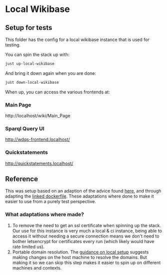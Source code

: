 # Local Wikibase

## Setup for tests

This folder has the config for a local wikibase instance that is used for testing.

You can spin the stack up with:

```bash
just up-local-wikibase
```

And bring it down again when you are done:

```bash
just down-local-wikibase
```

When up, you can access the various frontends at:

### Main Page

http://localhost/wiki/Main_Page

### Sparql Query UI

http://wdqs-frontend.localhost/

### Quickstatements

http://quickstatements.localhost/

## Reference

This was setup based on an adaption of the advice found [here](https://github.com/wmde/wikibase-release-pipeline/blob/main/deploy/README.md), and through adapting the [linked dockerfile](https://github.com/wmde/wikibase-release-pipeline/blob/main/deploy/docker-compose.yml). These adaptations where done to make it easier to use from a purely test perspective.

### What adaptations where made?

1. To remove the need to get an ssl certificate when spinning up the stack. Our use for this instance is very much a local & ci instance, being able to access it without needing a secure connection means we don't need to bother letsencrypt for certificates every run (which likely would have rate limited us).
2. Portable domain resolution. The [guidance on local setup](https://github.com/wmde/wikibase-release-pipeline/blob/main/deploy/README.md#can-i-host-wbs-deploy-locally) suggests making changes on the host machine to resolve the domains. But making it so we can skip this step makes it easier to spin up on different machines and contexts.
